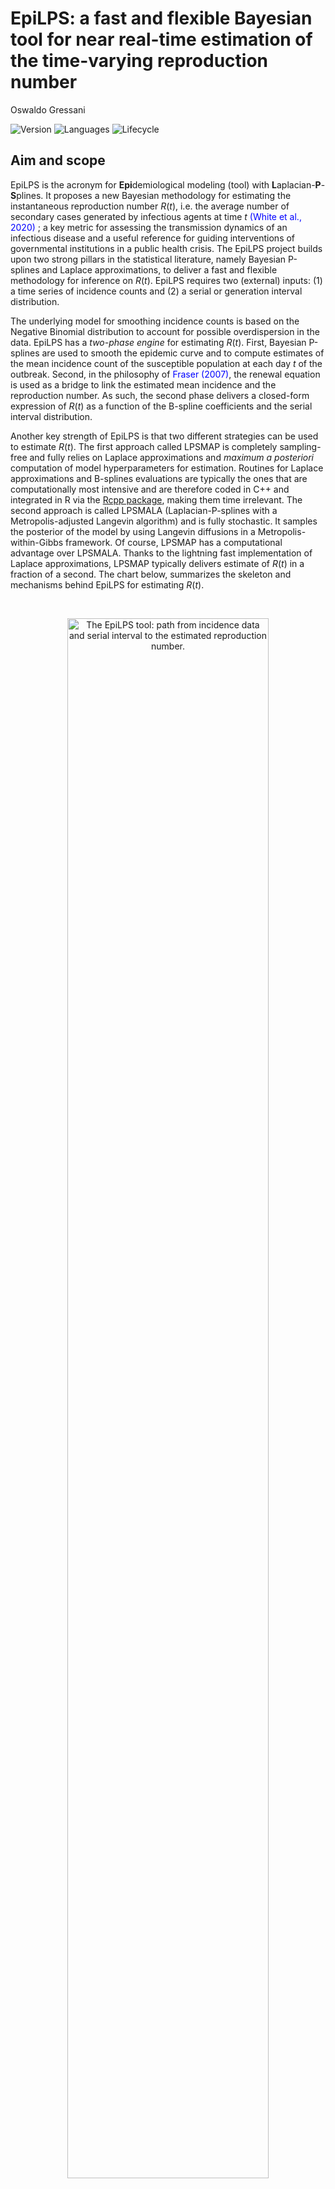 EpiLPS: a fast and flexible Bayesian tool for near real-time estimation
of the time-varying reproduction number
================
Oswaldo Gressani

<!-- Introduce badges -->

![Version](https://img.shields.io/badge/Version-0.1.5-lightgrey)
![Languages](https://img.shields.io/badge/Languages-R%2C%20C%2B%2B-informational)
![Lifecycle](https://img.shields.io/badge/lifecycle-experimental-yellow)

## Aim and scope

EpiLPS is the acronym for **Epi**demiological modeling (tool) with
**L**aplacian-**P**-**S**plines. It proposes a new Bayesian methodology
for estimating the instantaneous reproduction number *R*(*t*), i.e. the
average number of secondary cases generated by infectious agents at time
*t* <span style="color: blue;"> (White et al., 2020) </span>; a key
metric for assessing the transmission dynamics of an infectious disease
and a useful reference for guiding interventions of governmental
institutions in a public health crisis. The EpiLPS project builds upon
two strong pillars in the statistical literature, namely Bayesian
P-splines and Laplace approximations, to deliver a fast and flexible
methodology for inference on *R*(*t*). EpiLPS requires two (external)
inputs: (1) a time series of incidence counts and (2) a serial or
generation interval distribution.

The underlying model for smoothing incidence counts is based on the
Negative Binomial distribution to account for possible overdispersion in
the data. EpiLPS has a *two-phase engine* for estimating *R*(*t*).
First, Bayesian P-splines are used to smooth the epidemic curve and to
compute estimates of the mean incidence count of the susceptible
population at each day *t* of the outbreak. Second, in the philosophy of
<span style="color: blue;"> Fraser (2007)</span>, the renewal equation
is used as a bridge to link the estimated mean incidence and the
reproduction number. As such, the second phase delivers a closed-form
expression of *R*(*t*) as a function of the B-spline coefficients and
the serial interval distribution.

Another key strength of EpiLPS is that two different strategies can be
used to estimate *R*(*t*). The first approach called LPSMAP is
completely sampling-free and fully relies on Laplace approximations and
*maximum a posteriori* computation of model hyperparameters for
estimation. Routines for Laplace approximations and B-splines
evaluations are typically the ones that are computationally most
intensive and are therefore coded in C++ and integrated in R via the
[Rcpp package](http://www.rcpp.org/), making them time irrelevant. The
second approach is called LPSMALA (Laplacian-P-splines with a
Metropolis-adjusted Langevin algorithm) and is fully stochastic. It
samples the posterior of the model by using Langevin diffusions in a
Metropolis-within-Gibbs framework. Of course, LPSMAP has a computational
advantage over LPSMALA. Thanks to the lightning fast implementation of
Laplace approximations, LPSMAP typically delivers estimate of *R*(*t*)
in a fraction of a second. The chart below, summarizes the skeleton and
mechanisms behind EpiLPS for estimating *R*(*t*).

<br> <!-- Include a white space -->

<div class="figure" style="text-align: center">

<img src="man/figures/EpiLPSchart.jpg" alt="The EpiLPS tool: path from incidence data and serial interval to the estimated reproduction number." width="80%" />
<p class="caption">
The EpiLPS tool: path from incidence data and serial interval to the
estimated reproduction number.
</p>

</div>

## Getting started

As the EpiLPS package includes C++ code, Windows users will need to
install Rtools to include the required compilers for a smooth
experience. Rtools is free and can be downloaded from
<https://cran.r-project.org/bin/windows/Rtools/>. To install the Github
version of EpiLPS (with
[devtools](https://cran.r-project.org/web/packages/devtools/index.html))
type the following lines in the R console:

``` r
install.packages("devtools")
devtools::install_github("oswaldogressani/EpiLPS")
```

The package can then be loaded as follows:

``` r
library("EpiLPS")
```

The EpiLPS package structure is fairly simple. It has three main
routines and an S3 method for plots:

-   `epilps()` The main routine for model fit.
-   `plot.epilps()` S3 method to plot an object of class `epilps`.
-   `episim()` A routine to simulate epidemic data.
-   `perfcheck()` Checks the performance of `epilps()` via simulations.

## A simulated example

To simulate data with `episim()`, a serial interval distribution and a
pattern for the true reproduction number curve has to be specified. Four
patterns are available for the moment, namely 1: Constant *R*(*t*), 2:
Step function *R*(*t*), 3: Wiggly *R*(*t*) and 4:Decaying *R*(*t*)
curve. The data generating process is based on Poisson counts and the
epidemic renewal equation for establishing the link between the mean
number of infections and the reproduction number. The default duration
of the simulated outbreak is 50 days but other choices are possible. The
code below simulates an epidemic according to pattern 4 and gives
summarizing plots by setting the option `plotsim = TRUE`:

``` r
si <- c(0.12, 0.28, 0.30, 0.25, 0.05) # Specify a serial interval distribution
simepi <- episim(serial_interval = si, Rpattern = 4, plotsim = TRUE)
```

<img src="README_files/figure-gfm/simex1-1.png" style="display: block; margin: auto;" />

<br>

The simulated incidence count data can be accessed by typing:

``` r
simepi$y
```

    ##  [1]  20   4  17  25  23  46  67  77 104 164 195 242 281 377 462 534 634 658 744
    ## [20] 821 806 837 807 785 742 678 598 543 416 383 308 242 196 159 127  89  68  53
    ## [39]  42  30  24  19   7  10   2   5   4   1   2   2

The `epilps()` routine can be used to fit the epidemic data. By default,
the LPSMAP approach is used with 30 B-splines in the interval \[1; 50\]
and a second order penalty. The `plot()` routine on the `epifit_LPSMAP`
object can be used to plot the estimated reproduction number.

``` r
epifit_LPSMAP <- epilps(incidence = simepi$y, serial_interval = si)
```

    ## Inference method chosen: LPSMAP. 
    ## Total number of days: 50. 
    ## Mean R(t) discarding first 7 days: 0.97.
    ## Mean 95% CI of R(t) discarding first 7 days: (0.783,1.211) 
    ## Elapsed real time (wall clock time): 0.18 seconds.

``` r
plot(epifit_LPSMAP)
```

<img src="README_files/figure-gfm/lpsmap-1.png" style="display: block; margin: auto;" />

<br>

Several options can be specified in the `plot()` routine. For instance,
graphical parameters such as `themetype` and `rtcol` can be used to
control the theme and color of the fitted *R*(*t*) curve. In addition,
the option `overlayEpiestim` can be set to `TRUE` to overlay the
estimated *R*(*t*) curve with the EpiEstim package of <span
style="color: blue;"> Cori et al., (2013) </span>.

``` r
plot(epifit_LPSMAP, themetype = "light", rtcol = "steelblue", overlayEpiestim = TRUE)
```

<img src="README_files/figure-gfm/plotepi-1.png" style="display: block; margin: auto;" />

<br>

The numerical values of the estimated *R*(*t*) at days *t* = 8, …, 14
obtained with LPSMAP and the associated 95% credible interval can be
obtained by typing:

``` r
knitr::kable(epifit_LPSMAP$epifit[8:14,1:3])
```

|     | R\_estim | R95CI\_low | R95CI\_up |
|:----|---------:|-----------:|----------:|
| 8   | 2.371290 |   1.924554 |  2.921724 |
| 9   | 2.339011 |   1.920273 |  2.849058 |
| 10  | 2.253371 |   1.854570 |  2.737928 |
| 11  | 2.134743 |   1.769101 |  2.575958 |
| 12  | 2.012658 |   1.663449 |  2.435176 |
| 13  | 1.907002 |   1.584243 |  2.295516 |
| 14  | 1.820547 |   1.510852 |  2.193724 |

A smooth estimate of the epidemic curve can be obtained with the code
below. The option `epicol` controls the color of the curve and
`incibars` can be set to *TRUE* or *FALSE* to show or not the bar plot
of the incidence counts.

``` r
plot(epifit_LPSMAP, plotout = "epicurve", themetype = "light", epicol = "orange", incibars = TRUE)
```

<img src="README_files/figure-gfm/plotepi2-1.png" style="display: block; margin: auto;" />

## Real data examples

To illustrate EpiLPS on real data, we work with the Covid19 R Interface
Data Hub <https://covid19datahub.io/>. Four countries are considered
(Luxembourg, Italy, Canada and Japan) and the reproduction number is
estimated with LPSMAP over the period April 2020 - October 2021 with a
uniform serial interval over 5 days. For Japan, option `overlayEpiestim`
is *TRUE* to compare the EpiLPS and EpiEstim fits.

``` r
library("COVID19")

# Uniform serial interval over 5 days
si <- c(0.2, 0.2, 0.2, 0.2, 0.2)

# Luxembourg
Luxembourg <- covid19(country = "LUX", level = 1, verbose = FALSE)
dateLUX <- Luxembourg$date[75:649]
inciLUX <- Luxembourg$hosp[75:649]

# Italy
Italy <- covid19(country = "ITA", level = 1, verbose = FALSE)
dateITA <- Italy$date[75:649]
inciITA <- Italy$hosp[75:649]

# Canada
Canada <- covid19(country = "CAN", level = 1, verbose = FALSE)
dateCAN <- Canada$date[75:649]
inciCAN <- Canada$hosp[75:649]

# Japan
Japan<- covid19(country = "JPN", level = 1, verbose = FALSE)
dateJPN <- Japan$date[75:649]
inciJPN <- Japan$hosp[75:649]

# Fit with EpiLPS
epiLUX <- epilps(incidence = inciLUX, serial_interval = si, verbose = FALSE)
epiITA <- epilps(incidence = inciITA, serial_interval = si, verbose = FALSE)
epiCAN <- epilps(incidence = inciCAN, serial_interval = si, verbose = FALSE)
epiJPN <- epilps(incidence = inciJPN, serial_interval = si, verbose = FALSE)

gridExtra::grid.arrange(
plot(epiLUX, dates = dateLUX, datelab = "3m", rtcol = "steelblue",
     Rtitle = "Estimated R Luxembourg"),
plot(epiITA, dates = dateITA, datelab = "3m", rtcol = "chartreuse4",
     Rtitle = "Estimated R Italy"),
plot(epiCAN, dates = dateCAN, datelab = "3m", rtcol = "brown2",
     Rtitle = "Estimated R Canada"),
plot(epiJPN, dates = dateJPN, datelab = "3m", rtcol = "darkorchid1",
     overlayEpiestim = TRUE, Rtitle = "Estimated R Japan"),
nrow = 2, ncol = 2)
```

<img src="README_files/figure-gfm/realdata-1.png" style="display: block; margin: auto;" />

## Validation

To check the (statistical) performance of EpiLPS, the `perfcheck()`
routine can be used to simulate epidemic outbreaks under four different
scenarios. Each scenario has a different *R*(*t*) curve to be compared
with the estimated trajectories fitted by EpiLPS. For comparative
reasons, the trajectories of EpiEstim (with a weekly sliding window) are
also shown. The code below simulates 100 epidemic outbreaks with a data
generating process following scenario 3 and a given serial interval
distribution. A seed can also be specified for reproducibility.

``` r
simexample <- perfcheck(S = 50, method = "LPSMALA",
                        serial_interval = c(0.2, 0.4, 0.2, 0.1, 0.1),
                        scenario = 3, ci_level = 0.95,  seed = 1234,
                        themetype = "gray")
```

![](README_files/figure-gfm/unnamed-chunk-1-1.png)<!-- -->

    ## Comparing LPSMALA vs EpiEstim in S=50 replications (epidemic T=50 days). 
    ## Mean Bias on days 8-50:
    ## -- EpiLPS mean Bias: -0.00067
    ## -- EpiEstim mean Bias: 0.04601
    ## Mean MSE on days 8-50:
    ## -- EpiLPS mean MSE:   0.00467
    ## -- EpiEstim mean MSE: 0.11194
    ## Mean credible interval coverage on days 8-50 (nominal level: 95 %):
    ## -- EpiLPS mean coverage:   95.5814
    ## -- EpiEstim mean coverage: 13.02326
    ## -- EpiLPS mean CI width: 0.22
    ## -- EpiEstim mean CI width: 0.18

## Package version

This is version 0.1.5 (2021-10-31) - “EpiLPS is born”.

## Acknowledgments

This project is funded by the European Union’s Research and Innovation
Action under the H2020 work programme, EpiPose (grant number 101003688).

## References

White, L. F., Moser, C. B., Thompson, R. N., & Pagano, M. (2021).
Statistical estimation of the reproductive number from case notification
data. *American Journal of Epidemiology*, **190**(4), 611-620.

Fraser C (2007) Estimating Individual and Household Reproduction Numbers
in an Emerging Epidemic. *PLoS ONE* **2**(8): e758.
<https://doi.org/10.1371/journal.pone.0000758>

Cori, A., Ferguson, N.M., Fraser, C., Cauchemez, S. (2013) A new
framework and software to estimate time-varying reproduction numbers
during epidemics, *American Journal of Epidemiology*, **178**(9),
1505–1512. <https://doi.org/10.1093/aje/kwt133>

<hr>
